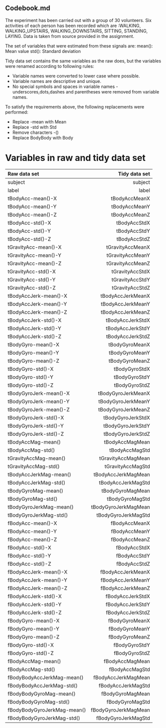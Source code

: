 ## Codebook.md

The experiment has been carried out with a group of 30 volunteers. Six activities of each person has been recorded which are :WALKING, WALKING_UPSTAIRS, WALKING_DOWNSTAIRS, SITTING, STANDING, LAYING.
Data is taken from source provided in the assignment.

The set of variables that were estimated from these signals are:
mean(): Mean value
std(): Standard deviation


Tidy data set contains the same variables as the raw does, but the variables were renamed according to following rules:

* Variable names were converted to lower case where possible.
* Variable names are descriptive and unique.
* No special symbols and spaces in variable names -underscores,dots,dashes and parentheses were removed from variable names.

To satisfy the requirements above, the following replacements were performed:

* Replace -mean with Mean
* Replace -std with Std
* Remove characters -()
* Replace BodyBody with Body

# Variables in raw and tidy data set

| Raw data set                |			Tidy data set    |
| :---------------------------|--------------------: |
| subject	                    |    	subject          |
| label			                  |    	label            |
| tBodyAcc-mean()-X	          |	tBodyAccMeanX        |
| tBodyAcc-mean()-Y	          |	tBodyAccMeanY        |
| tBodyAcc-mean()-Z         	|	tBodyAccMeanZ        |
| tBodyAcc-std()-X	          |	tBodyAccStdX         |
| tBodyAcc-std()-Y	          |	tBodyAccStdY         |
| tBodyAcc-std()-Z	          |	tBodyAccStdZ         |
| tGravityAcc-mean()-X        |		tGravityAccMeanX   |
| tGravityAcc-mean()-Y        |		tGravityAccMeanY   |
| tGravityAcc-mean()-Z        |		tGravityAccMeanZ   |
| tGravityAcc-std()-X	        |	tGravityAccStdX      |
| tGravityAcc-std()-Y	        |	tGravityAccStdY      |
| tGravityAcc-std()-Z	        |	tGravityAccStdZ      |
| tBodyAccJerk-mean()-X	      |	tBodyAccJerkMeanX    |
| tBodyAccJerk-mean()-Y		    | tBodyAccJerkMeanY    |
| tBodyAccJerk-mean()-Z		    | tBodyAccJerkMeanZ    |
| tBodyAccJerk-std()-X		    | tBodyAccJerkStdX     |
| tBodyAccJerk-std()-Y		    | tBodyAccJerkStdY     |
| tBodyAccJerk-std()-Z		    | tBodyAccJerkStdZ     |
| tBodyGyro-mean()-X		      | tBodyGyroMeanX       |
| tBodyGyro-mean()-Y		      | tBodyGyroMeanY       |
| tBodyGyro-mean()-Z		      | tBodyGyroMeanZ       |
| tBodyGyro-std()-X		        | tBodyGyroStdX        |
| tBodyGyro-std()-Y		        | tBodyGyroStdY        |
| tBodyGyro-std()-Z		        | tBodyGyroStdZ        |
| tBodyGyroJerk-mean()-X		  | tBodyGyroJerkMeanX   |
| tBodyGyroJerk-mean()-Y		  | tBodyGyroJerkMeanY   |
| tBodyGyroJerk-mean()-Z		  | tBodyGyroJerkMeanZ   |
| tBodyGyroJerk-std()-X		    | tBodyGyroJerkStdX    |
| tBodyGyroJerk-std()-Y		    | tBodyGyroJerkStdY    |
| tBodyGyroJerk-std()-Z		    | tBodyGyroJerkStdZ    |
| tBodyAccMag-mean()		      | tBodyAccMagMean      |
| tBodyAccMag-std()		        | tBodyAccMagStd       |
| tGravityAccMag-mean()		    | tGravityAccMagMean   |
| tGravityAccMag-std()		    | tGravityAccMagStd    |
| tBodyAccJerkMag-mean()		  | tBodyAccJerkMagMean  |
| tBodyAccJerkMag-std()		    | tBodyAccJerkMagStd   |
| tBodyGyroMag-mean()		      | tBodyGyroMagMean     |
| tBodyGyroMag-std()		      | tBodyGyroMagStd      |
| tBodyGyroJerkMag-mean()		  | tBodyGyroJerkMagMean |
| tBodyGyroJerkMag-std()		  | tBodyGyroJerkMagStd  |
| fBodyAcc-mean()-X		        | fBodyAccMeanX        |
| fBodyAcc-mean()-Y		        | fBodyAccMeanY        |
| fBodyAcc-mean()-Z		        | fBodyAccMeanZ        |
| fBodyAcc-std()-X		        | fBodyAccStdX         |
| fBodyAcc-std()-Y		        | fBodyAccStdY         |
| fBodyAcc-std()-Z  		      | fBodyAccStdZ         |
| fBodyAccJerk-mean()-X	   	  | fBodyAccJerkMeanX    |
| fBodyAccJerk-mean()-Y		    | fBodyAccJerkMeanY    |
| fBodyAccJerk-mean()-Z		    | fBodyAccJerkMeanZ    |
| fBodyAccJerk-std()-X		    | fBodyAccJerkStdX     |
| fBodyAccJerk-std()-Y		    | fBodyAccJerkStdY     |
| fBodyAccJerk-std()-Z		    | fBodyAccJerkStdZ     |
| fBodyGyro-mean()-X		      | fBodyGyroMeanX       |
| fBodyGyro-mean()-Y		      | fBodyGyroMeanY       |
| fBodyGyro-mean()-Z		      | fBodyGyroMeanZ       |
| fBodyGyro-std()-X		        | fBodyGyroStdY        |
| fBodyGyro-std()-Z		        | fBodyGyroStdZ        |
| fBodyAccMag-mean()		      | fBodyAccMagMean      |
| fBodyAccMag-std()		        | fBodyAccMagStd       |
| fBodyBodyAccJerkMag-mean()	| fBodyAccJerkMagMean  |
| fBodyBodyAccJerkMag-std()	  | fBodyAccJerkMagStd   |
| fBodyBodyGyroMag-mean()		  | fBodyGyroMagMean      |
| fBodyBodyGyroMag-std()	     | fBodyGyroMagStd               |
| fBodyBodyGyroJerkMag-mean() |	 fBodyGyroJerkMagMean |
| fBodyBodyGyroJerkMag-std()     |	    fBodyGyroJerkMagStd ||
